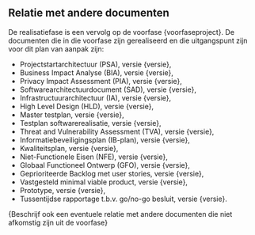 ## Relatie met andere documenten

De realisatiefase is een vervolg op de voorfase {voorfaseproject}. De documenten die in die voorfase zijn gerealiseerd en die uitgangspunt zijn voor dit plan van aanpak zijn:

* Projectstartarchitectuur (PSA), versie {versie},
* Business Impact Analyse (BIA), versie {versie},
* Privacy Impact Assessment (PIA), versie {versie},
* Softwarearchitectuurdocument (SAD), versie {versie},
* Infrastructuurarchitectuur (IA), versie {versie},
* High Level Design (HLD), versie {versie},
* Master testplan, versie {versie},
* Testplan softwarerealisatie, versie {versie},
* Threat and Vulnerability Assessment (TVA), versie {versie},
* Informatiebeveiligingsplan (IB-plan), versie {versie},
* Kwaliteitsplan, versie {versie},
* Niet-Functionele Eisen (NFE), versie {versie},
* Globaal Functioneel Ontwerp (GFO), versie {versie},
* Geprioriteerde Backlog met user stories, versie {versie},
* Vastgesteld minimal viable product, versie {versie},
* Prototype, versie {versie},
* Tussentijdse rapportage t.b.v. go/no-go besluit, versie {versie}.

{Beschrijf ook een eventuele relatie met andere documenten die niet afkomstig zijn uit de voorfase}
